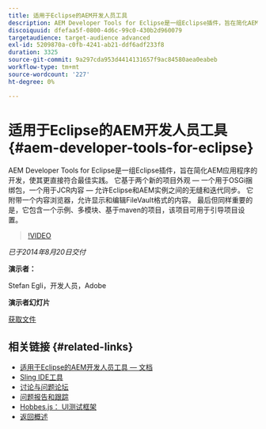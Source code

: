 ```yaml
---
title: 适用于Eclipse的AEM开发人员工具
description: AEM Developer Tools for Eclipse是一组Eclipse插件，旨在简化AEM应用程序的开发，使其更直接符合最佳实践。 它基于两个新的项目外观 — 一个用于OSGi捆绑包，一个用于JCR内容 — 允许Eclipse和AEM实例之间的无缝和迭代同步。 它附带一个内容浏览器，允许显示和编辑FileVault格式的内容。 最后但同样重要的是，它包含一个示例、多模块、基于maven的项目，该项目可用于引导项目设置。
discoiquuid: dfefaa5f-0800-4d6c-99c0-430b2d960079
targetaudience: target-audience advanced
exl-id: 5209870a-c0fb-4241-ab21-ddf6adf233f8
duration: 3325
source-git-commit: 9a297cda953d4414131657f9ac84580aea0eabeb
workflow-type: tm+mt
source-wordcount: '227'
ht-degree: 0%

---
```


# 适用于Eclipse的AEM开发人员工具{#aem-developer-tools-for-eclipse}

AEM Developer Tools for Eclipse是一组Eclipse插件，旨在简化AEM应用程序的开发，使其更直接符合最佳实践。 它基于两个新的项目外观 — 一个用于OSGi捆绑包，一个用于JCR内容 — 允许Eclipse和AEM实例之间的无缝和迭代同步。 它附带一个内容浏览器，允许显示和编辑FileVault格式的内容。 最后但同样重要的是，它包含一个示例、多模块、基于maven的项目，该项目可用于引导项目设置。

>[!VIDEO](https://video.tv.adobe.com/v/19465/?quality=9)

*已于2014年8月20日交付*

**演示者：**

Stefan Egli，开发人员，Adobe

**演示者幻灯片**

[获取文件](assets/aem-dev-tools-cq-gems.pdf)

## 相关链接 {#related-links}

* [适用于Eclipse的AEM开发人员工具 — 文档](https://experienceleague.adobe.com/docs/experience-manager-cloud-service/content/implementing/developer-tools/eclipse.html)
* [Sling IDE工具](https://sling.apache.org/documentation/development/ide-tooling.html)
* [讨论与问题论坛](https://help-forums.adobe.com/content/adobeforums/en/experience-manager-forum/adobe-experience-manager.html)
* [问题报告和跟踪](https://github.com/Adobe-Marketing-Cloud/aem-eclipse-developer-tools/issues)
* [Hobbes.js： UI测试框架](https://docs.adobe.com/docs/en/aem/6-0/develop/components/hobbes.html)
* [返回概述](https://helpx.adobe.com/experience-manager/kt/eseminars/gems/aem-index.html)
